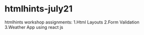 # htmlhints-july21
htmlhints workshop assignments:
1.Html Layouts
2.Form Validation
3.Weather App using react js
